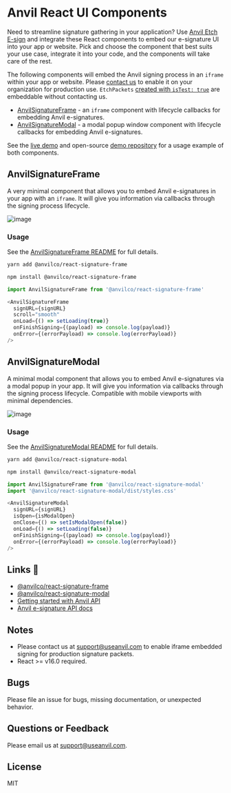 # Anvil React UI Components

Need to streamline signature gathering in your application? Use [Anvil Etch E-sign](https://www.useanvil.com/docs/api/e-signatures) and integrate these React components to embed our e-signature UI into your app or website. Pick and choose the component that best suits your use case, integrate it into your code, and the components will take care of the rest.

The following components will embed the Anvil signing process in an `iframe` within your app or website. Please [contact us](mailto:support@useanvil.com) to enable it on your organization for production use. `EtchPackets` [created with `isTest: true`](https://www.useanvil.com/docs/api/e-signatures#testing-your-packet-configuration) are embeddable without contacting us.

* [AnvilSignatureFrame](#AnvilSignatureFrame) - an `iframe` component with lifecycle callbacks for embedding Anvil e-signatures.
* [AnvilSignatureModal](#AnvilSignatureModal) - a modal popup window component with lifecycle callbacks for embedding Anvil e-signatures.

See the [live demo](https://esign-demo.useanvil.com/) and open-source [demo repository](https://github.com/anvilco/anvil-e-signature-api-node-example) for a usage example of both components.

## AnvilSignatureFrame

A very minimal component that allows you to embed Anvil e-signatures in your app with an `iframe`. It will give you information via callbacks through the signing process lifecycle.

![image](https://user-images.githubusercontent.com/26425671/101393358-d7590380-387b-11eb-827c-5041709a612a.png)

### Usage

See the [AnvilSignatureFrame README](./packages/react-signature-frame/README.md) for full details.

```sh
yarn add @anvilco/react-signature-frame
```

```sh
npm install @anvilco/react-signature-frame
```

```js
import AnvilSignatureFrame from '@anvilco/react-signature-frame'

<AnvilSignatureFrame
  signURL={signURL}
  scroll="smooth"
  onLoad={() => setLoading(true)}
  onFinishSigning={(payload) => console.log(payload)}
  onError={(errorPayload) => console.log(errorPayload)}
/>
```


## AnvilSignatureModal

A minimal modal component that allows you to embed Anvil e-signatures via a modal popup in your app. It will give you information via callbacks through the signing process lifecycle. Compatible with mobile viewports with minimal dependencies.

![image](https://user-images.githubusercontent.com/26425671/101393509-0f604680-387c-11eb-8e09-b889b0c21c7f.png)

### Usage

See the [AnvilSignatureModal README](./packages/react-signature-modal/README.md) for full details.

```sh
yarn add @anvilco/react-signature-modal
```
```sh
npm install @anvilco/react-signature-modal
```

```js
import AnvilSignatureFrame from '@anvilco/react-signature-modal'
import '@anvilco/react-signature-modal/dist/styles.css'

<AnvilSignatureModal
  signURL={signURL}
  isOpen={isModalOpen}
  onClose={() => setIsModalOpen(false)}
  onLoad={() => setLoading(false)}
  onFinishSigning={(payload) => console.log(payload)}
  onError={(errorPayload) => console.log(errorPayload)}
/>
```

## Links 🔗

* [@anvilco/react-signature-frame](https://www.npmjs.com/package/@anvilco/react-signature-frame)
* [@anvilco/react-signature-modal](https://www.npmjs.com/package/@anvilco/react-signature-modal)
* [Getting started with Anvil API](https://www.useanvil.com/docs/api/getting-started)
* [Anvil e-signature API docs](https://www.useanvil.com/docs/api/e-signatures)


## Notes

* Please contact us at [support@useanvil.com](mailto:support@useanvil.com) to enable iframe embedded signing for production signature packets.
* React >= v16.0 required.

## Bugs

Please file an issue for bugs, missing documentation, or unexpected behavior.

## Questions or Feedback

Please email us at [support@useanvil.com](mailto:support@useanvil.com).

## License

MIT
